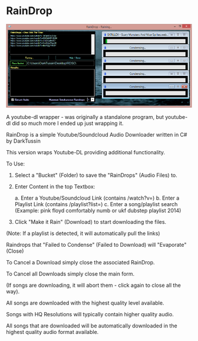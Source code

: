 # RainDrop

![RainDrop](https://github.com/DarkTussin/RainDrop/blob/master/Raindrop.png?raw=true)

A youtube-dl wrapper - was originally a standalone program, but youtube-dl did so much more I ended up just wrapping it.

RainDrop is a simple Youtube/Soundcloud Audio Downloader written in C# by DarkTussin

This version wraps Youtube-DL providing additional functionality.

To Use: 

1. Select a "Bucket" (Folder) to save the "RainDrops" (Audio Files) to.
2. Enter Content in the top Textbox:
   
   a. Enter a Youtube/Soundcloud Link (contains /watch?v=)
   b. Enter a Playlist Link (contains /playlist?list=)
   c. Enter a song/playlist search (Example: pink floyd comfortably numb or ukf dubstep playlist 2014)

3. Click "Make it Rain" (Download)  to start downloading the files.

(Note: If a playlist is detected, it will automatically pull the links)

Raindrops that "Failed to Condense" (Failed to Download) will "Evaporate" (Close)

To Cancel a Download simply close the associated RainDrop.

To Cancel all Downloads simply close the main form.

(If songs are downloading, it will abort them - click again to close all the way).


All songs are downloaded with the highest quality level available.

Songs with HQ Resolutions will typically contain higher quality audio.

All songs that are downloaded will be automatically downloaded in the highest quality audio format available.
